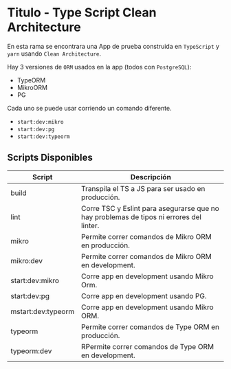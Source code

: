 # Titulo - Type Script Clean Architecture

En esta rama se encontrara una App de prueba construida en `TypeScript` y `yarn` usando `Clean Architecture`.

Hay 3 versiones de `ORM` usados en la app (todos con `PostgreSQL`):
  - TypeORM
  - MikroORM
  - PG

Cada uno se puede usar corriendo un comando diferente.
  - `start:dev:mikro`
  - `start:dev:pg`
  - `start:dev:typeorm`

## Scripts Disponibles

| Script                    | Descripción                                                                                   |
| ------------------------- | --------------------------------------------------------------------------------------------- |
| build                     | Transpila el TS a JS para ser usado en producción.                                            |
| lint                      | Corre TSC y Eslint para asegurarse que no hay problemas de tipos ni errores del linter.       |
| mikro                     | Permite correr comandos de Mikro ORM en producción.                                           |
| mikro:dev                 | Permite correr comandos de Mikro ORM en development.                                          |
| start:dev:mikro           | Corre app en development usando Mikro Orm.                                                    |
| start:dev:pg              | Corre app en development usando PG.                                                           |
| mstart:dev:typeorm        | Corre app en development usando Mikro ORM.                                                    |
| typeorm                   | Permite correr comandos de Type ORM en producción.                                            |
| typeorm:dev               | RPermite correr comandos de Type ORM en development.                                          |
